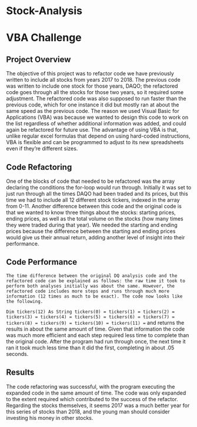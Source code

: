 # Stock-Analysis
# **VBA Challenge**

##  **Project Overview**
The objective of this project was to refactor code we have previously written to include all stocks from years 2017 to 2018. The previous code was written to include one stock for those years, DAQO; the refactored code goes through all the stocks for those two years, so it required some adjustment. The refactored code was also supposed to run faster than the previous code, which for one instance it did but mostly ran at about the same speed as the previous code. The reason we used Visual Basic for Applications (VBA) was because we wanted to design this code to work on the list regardless of whether additional information was added, and could again be refactored for future use. The advantage of using VBA is that, unlike regular excel formulas that depend on using hard-coded instructions, VBA is flexible and can be programmed to adjust to its new spreadsheets even if they’re different sizes. 

## **Code Refactoring**
One of the blocks of code that needed to be refactored was the array declaring the conditions the for-loop would run through. Initially it was set to just run through all the times DAQO had been traded and its prices, but this time we had to include all 12 different stock tickers, indexed in the array from 0-11. 
Another difference between this code and the original code is that we wanted to know three things about the stocks: starting prices, ending prices, as well as the total volume on the stocks (how many times they were traded during that year). We needed the starting and ending prices because the difference between the starting and ending prices would give us their annual return, adding another level of insight into their performance. 

## **Code Performance**
	The time difference between the original DQ analysis code and the refactored code can be explained as follows: the raw time it took to perform both analyses initially was about the same. However, the refactored code includes more steps and runs through much more information (12 times as much to be exact). The code now looks like the following.

`Dim tickers(12) As String
tickers(0) =
tickers(1) =
tickers(2) =
tickers(3) =
tickers(4) =
tickers(5) =
tickers(6) =
tickers(7) =
tickers(8) =
tickers(9) =
tickers(10) =
tickers(11) =`
 and returns the results in about the same amount of time. Given that information the code was much more efficient and each step required less time to complete than the original code. After the program had run through once, the next time it ran it took much less time than it did the first, completing in about .05 seconds. 
	

## **Results**
The code refactoring was successful, with the program executing the expanded code in the same amount of time. The code was only expanded to the extent required which contributed to the success of the refactor. 
Regarding the stocks themselves, it seems 2017 was a much better year for this series of stocks than 2018, and the young man should consider investing his money in other stocks. 

